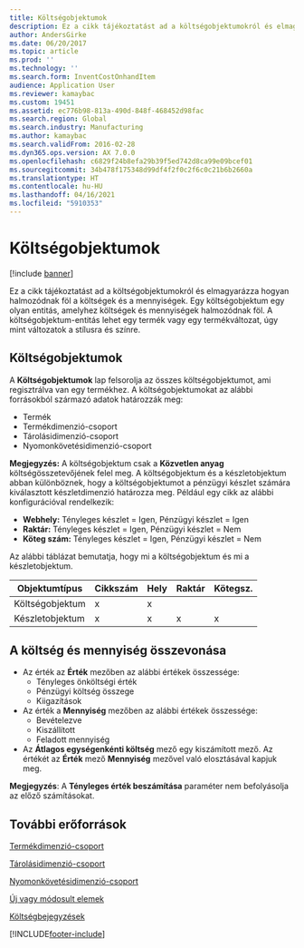 ```yaml
---
title: Költségobjektumok
description: Ez a cikk tájékoztatást ad a költségobjektumokról és elmagyarázza hogyan halmozódnak föl a költségek és a mennyiségek. Egy költségobjektum egy olyan entitás, amelyhez költségek és mennyiségek halmozódnak föl. A költségobjektum-entitás lehet egy termék vagy egy termékváltozat, úgy mint változatok a stílusra és színre.
author: AndersGirke
ms.date: 06/20/2017
ms.topic: article
ms.prod: ''
ms.technology: ''
ms.search.form: InventCostOnhandItem
audience: Application User
ms.reviewer: kamaybac
ms.custom: 19451
ms.assetid: ec776b98-813a-490d-848f-468452d98fac
ms.search.region: Global
ms.search.industry: Manufacturing
ms.author: kamaybac
ms.search.validFrom: 2016-02-28
ms.dyn365.ops.version: AX 7.0.0
ms.openlocfilehash: c6829f24b8efa29b39f5ed742d8ca99e09bcef01
ms.sourcegitcommit: 34b478f175348d99df4f2f0c2f6c0c21b6b2660a
ms.translationtype: HT
ms.contentlocale: hu-HU
ms.lasthandoff: 04/16/2021
ms.locfileid: "5910353"
---
```

# <a name="cost-objects"></a>Költségobjektumok

[!include [banner](../includes/banner.md)]

Ez a cikk tájékoztatást ad a költségobjektumokról és elmagyarázza hogyan halmozódnak föl a költségek és a mennyiségek. Egy költségobjektum egy olyan entitás, amelyhez költségek és mennyiségek halmozódnak föl. A költségobjektum-entitás lehet egy termék vagy egy termékváltozat, úgy mint változatok a stílusra és színre.  

## <a name="cost-objects"></a>Költségobjektumok

A **Költségobjektumok** lap felsorolja az összes költségobjektumot, ami regisztrálva van egy termékhez. A költségobjektumokat az alábbi forrásokból származó adatok határozzák meg:

-   Termék
-   Termékdimenzió-csoport
-   Tárolásidimenzió-csoport
-   Nyomonkövetésidimenzió-csoport

**Megjegyzés:** A költségobjektum csak a **Közvetlen anyag** költségösszetevőjének felel meg. A költségobjektum és a készletobjektum abban különböznek, hogy a költségobjektumot a pénzügyi készlet számára kiválasztott készletdimenzió határozza meg. Például egy cikk az alábbi konfigurációval rendelkezik:

-   **Webhely:** Tényleges készlet = Igen, Pénzügyi készlet = Igen
-   **Raktár:** Tényleges készlet = Igen, Pénzügyi készlet = Nem
-   **Köteg szám:** Tényleges készlet = Igen, Pénzügyi készlet = Nem

Az alábbi táblázat bemutatja, hogy mi a költségobjektum és mi a készletobjektum.

| Objektumtípus      | Cikkszám | Hely | Raktár | Kötegsz. |
|------------------|-------------|------|-----------|-----------|
| Költségobjektum      | x           | x    |           |           |
| Készletobjektum | x           | x    |  x        | x         |

## <a name="accumulation-of-costs-and-quantities"></a>A költség és mennyiség összevonása
-   Az érték az **Érték** mezőben az alábbi értékek összessége:
    -   Tényleges önköltségi érték
    -   Pénzügyi költség összege
    -   Kiigazítások
-   Az érték a **Mennyiség** mezőben az alábbi értékek összessége:
    -   Bevételezve
    -   Kiszállított
    -   Feladott mennyiség
-   Az **Átlagos egységenkénti költség** mező egy kiszámított mező. Az értékét az **Érték** mező **Mennyiség** mezővel való elosztásával kapjuk meg.

**Megjegyzés**: A **Tényleges érték beszámítása** paraméter nem befolyásolja az előző számításokat.

<a name="additional-resources"></a>További erőforrások
--------

[Termékdimenzió-csoport](/dynamicsax-2012/appuser-itpro/about-product-dimensions)

[Tárolásidimenzió-csoport](/dynamicsax-2012//storage-dimension-groups-form)

[Nyomonkövetésidimenzió-csoport](/dynamicsax-2012//tracking-dimension-groups-form)

[Új vagy módosult elemek](../../fin-ops-core/fin-ops/get-started/whats-new-changed.md)

[Költségbejegyzések](cost-entries.md)





[!INCLUDE[footer-include](../../includes/footer-banner.md)]